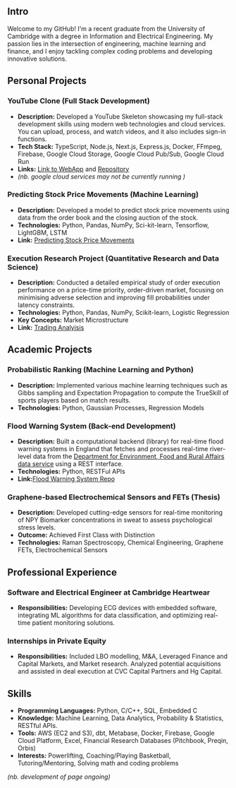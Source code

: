 ## Intro
Welcome to my GitHub! I'm a recent graduate from the University of Cambridge with a degree in Information and Electrical Engineering. My passion lies in the intersection of engineering, machine learning and finance, and I enjoy tackling complex coding problems and developing innovative solutions.

## Personal Projects
### YouTube Clone (Full Stack Development)
- **Description:** Developed a YouTube Skeleton showcasing my full-stack development skills using modern web technologies and cloud services. You can upload, process, and watch videos, and it also includes sign-in functions. 
- **Tech Stack:** TypeScript, Node.js, Next.js, Express.js, Docker, FFmpeg, Firebase, Google Cloud Storage, Google Cloud Pub/Sub, Google Cloud Run
- **Links:** [Link to WebApp](https://yt-web-client-immn7fa7pa-uc.a.run.app) and [Repository](https://github.com/jea68/Youtube-Clone)
- *(nb. google cloud services may not be currently running )*

### Predicting Stock Price Movements (Machine Learning)
- **Description:** Developed a model to predict stock price movements using data from the order book and the closing auction of the stock. 
- **Technologies:** Python, Pandas, NumPy, Sci-kit-learn, Tensorflow, LightGBM, LSTM
- **Link:** [Predicting Stock Price Movements](https://github.com/jea68/Predicting_StockPrice_Movements)


### Execution Research Project (Quantitative Research and Data Science)
- **Description:** Conducted a detailed empirical study of order execution performance on a price-time priority, order-driven market, focusing on minimising adverse selection and improving fill probabilities under latency constraints.
- **Technologies:** Python, Pandas, NumPy, Scikit-learn, Logistic Regression
- **Key Concepts:** Market Microstructure
- **Link:** [Trading Analyisis](https://github.com/jea68/Execution-Research-Project)



## Academic Projects

### Probabilistic Ranking (Machine Learning and Python)
- **Description:** Implemented various machine learning techniques such as Gibbs sampling and Expectation Propagation to compute the TrueSkill of sports players based on match results.
- **Technologies:** Python, Gaussian Processes, Regression Models

### Flood Warning System (Back-end Development)
- **Description:** Built a computational backend (library) for real-time flood warning systems in England that fetches and processes real-time river-level data from the [Department for Environment, Food and Rural Affairs data service](https://environment.data.gov.uk/) using a REST interface. 
- **Technologies:** Python, RESTFul APIs
- **Link:**[Flood Warning System Repo](https://github.com/jea68/Flood-Warning-System)

### Graphene-based Electrochemical Sensors and FETs (Thesis)
- **Description:** Developed cutting-edge sensors for real-time monitoring of NPY Biomarker concentrations in sweat to assess psychological stress levels.
- **Outcome:** Achieved First Class with Distinction
- **Technologies:** Raman Spectroscopy, Chemical Engineering, Graphene FETs, Electrochemical Sensors

## Professional Experience

### Software and Electrical Engineer at Cambridge Heartwear
- **Responsibilities:** Developing ECG devices with embedded software, integrating ML algorithms for data classification, and optimizing real-time patient monitoring solutions.

### Internships in Private Equity
- **Responsibilities:** Included LBO modelling, M&A, Leveraged Finance and Capital Markets, and Market research. Analyzed potential acquisitions and assisted in deal execution at CVC Capital Partners and Hg Capital.

## Skills
- **Programming Languages:** Python, C/C++, SQL, Embedded C
- **Knowledge:** Machine Learning, Data Analytics, Probability & Statistics, RESTful APIs.
- **Tools:**  AWS (EC2 and S3), dbt, Metabase, Docker, Firebase, Google Cloud Platform, Excel, Financial Research Databases (Pitchbook, Preqin, Orbis)
- **Interests:** Powerlifting, Coaching/Playing Basketball, Tutoring/Mentoring, Solving math and coding problems

*(nb. development of page ongoing)*
